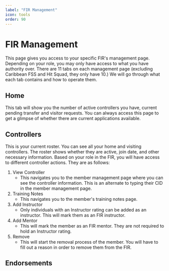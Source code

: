 ```yaml
---
label: "FIR Management"
icon: tools
order: 90
---
```


# FIR Management

This page gives you access to your specific FIR's management page. Depending on your role, you may only have access to what you have authority over. There are 11 tabs on each management page (excluding Caribbean FSS and Hit Squad, they only have 10.) We will go through what each tab contains and how to operate them.

## Home

This tab will show you the number of active controllers you have, current pending transfer and visitor requests. You can always access this page to get a glimpse of whether there are current applications available.

## Controllers

This is your current roster. You can see all your home and visiting controllers. The roster shows whether they are active, join date, and other necessary information. Based on your role in the FIR, you will have access to different controller actions. They are as follows:

1. View Controller
    - This navigates you to the member management page where you can see the controller information. This is an alternate to typing their CID in the member management page.
2. Training Notes
    - This navigates you to the member's training notes page.
3. Add Instructor
    - Only individuals with an Instructor rating can be added as an instructor. This will mark them as an FIR instructor.
4. Add Mentor
    - This will mark the member as an FIR mentor. They are not required to hold an Instructor rating.
5. Remove
    - This will start the removal process of the member. You will have to fill out a reason in order to remove them from the FIR.

## Endorsements
